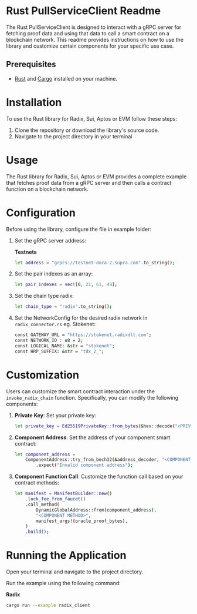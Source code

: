 # Rust PullServiceClient Readme

The Rust PullServiceClient is designed to interact with a gRPC server for fetching proof data and using that data to
call a smart contract on a blockchain network. This readme provides instructions on how to use the library and customize
certain components for your specific use case.

## Prerequisites

- [Rust](https://www.rust-lang.org/) and [Cargo](https://doc.rust-lang.org/cargo/getting-started/installation.html) installed on your machine.

# Installation

To use the Rust library for Radix, Sui, Aptos or EVM follow these steps:

1. Clone the repository or download the library's source code.
2. Navigate to the project directory in your terminal

# Usage

The Rust library for Radix, Sui, Aptos or EVM provides a complete example that fetches proof data from a gRPC server and then calls a
contract function on a blockchain network.

# Configuration

Before using the library, configure the file in example folder:

1. Set the gRPC server address:

   **Testnets**
    ```bash
    let address = "grpcs://testnet-dora-2.supra.com".to_string();
   ```

2. Set the pair indexes as an array:
    ```bash
    let pair_indexes = vec![0, 21, 61, 49];
    ```
3. Set the chain type radix:
    ```bash
    let chain_type = "radix".to_string();
   ```
4. Set the NetworkConfig for the desired radix network in `radix_connector.rs` eg. Stokenet:
   ```bash
   const GATEWAY_URL = "https://stokenet.radixdlt.com";
   const NETWORK_ID : u8 = 2;
   const LOGICAL_NAME: &str = "stokenet";
   const HRP_SUFFIX: &str = "tdx_2_";
   ```

# Customization

Users can customize the smart contract interaction under the `invoke_radix_chain` function. Specifically, you can modify the
following components:

1. **Private Key**: Set your private key:
    ```bash
    let private_key = Ed25519PrivateKey::from_bytes(&hex::decode("<PRIVATE_KEY>").unwrap()).unwrap();;
   ```

2. **Component Address**: Set the address of your component smart contract:
    ```bash
    let component_address =
        ComponentAddress::try_from_bech32(&address_decoder, "<COMPONENT_ADDRESS>")
            .expect("Invalid component address");
   ```

3. **Component Function Call**: Customize the function call based on your contract methods:
    ```bash
    let manifest = ManifestBuilder::new()
        .lock_fee_from_faucet()
        .call_method(
            DynamicGlobalAddress::from(component_address),
            "<COMPONENT METHOD>",
            manifest_args!(oracle_proof_bytes),
        )
        .build();
   ```

# Running the Application

Open your terminal and navigate to the project directory.

Run the example using the following command:

**Radix**

```bash
cargo run --example radix_client
```